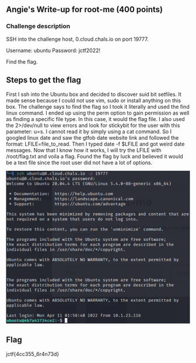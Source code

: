 <h2>Angie's Write-up for root-me (400 points)</h2>

<h3>Challenge description</h3>

<p>SSH into the challenge host, 0.cloud.chals.io on port 19777.
   
   Username: ubuntu Password: jctf2022!
   
   Find the flag.</p>


<h2>Steps to get the flag</h2>
<p>First I ssh into the Ubuntu box and decided to discover suid bit setfiles. It made sense because I could not use vim, sudo or install anything on this box. The challenge says to find the flag so I took it literally and used the find linux command. I ended up using the perm option to gain permission as well as finding a specific file type. In this case, it would the flag file. I also used the 2>/dev/null to view errors and look for stickybit for the user with this parameter: u=s. I cannot read it by simply using a cat command. So I googled linux date and saw the gtfob date website link and followed the format: LFILE=file_to_read. Then I typed date -f $LFILE and got weird date messages. Now that I know how it works, I will try the LFILE with /root/flag.txt and voila a flag. Found the flag by luck and believed it would be a text file since the root user did not have a lot of options. </p>

<img width="602" alt="sshlogin" src="https://github.com/angieintech/CTFWriteUps/blob/main/Jersey-CTF/Misc/SSH%20Login.png?raw=true">

<!--<img width="602" alt="rootme" src="#">

<img width="602" alt="rootme" src="#">-->



<h2>Flag</h2>
<p>jctf{4cc355_6r4n73d}</p>

